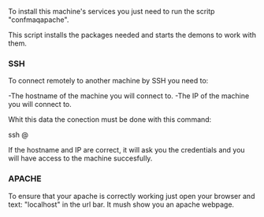 To install this machine's services you just need to run the scritp "confmaqapache".

This script installs the packages needed and starts the demons to work with them.


### SSH ###

To connect remotely to another machine by SSH you need to:

-The hostname of the machine you will connect to.
-The IP of the machine you will connect to.

Whit this data the conection must be done with this command:

ssh <hostname>@<ip>

If the hostname and IP are correct, it will ask you the credentials and you will
have access to the machine succesfully.

### APACHE ###

To ensure that your apache is correctly working just open your browser and text:
"localhost" in the url bar. It mush show you an apache webpage.
